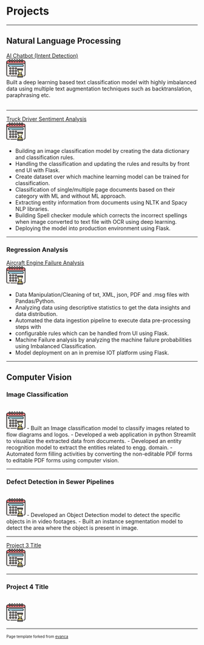 # Projects

---

## Natural Language Processing 

[AI Chatbot (Intent Detection)](/sample_page)
<br>
<img src="images/wait.png?raw=true" width="50" height="50"/>
<br>
Built a deep learning based text classification model with highly imbalanced data using multiple text augmentation techniques such as backtranslation, paraphrasing etc.
<br>
<a href="#"><img src="https://img.shields.io/badge/Python-white?logo=Python" alt=""></a>

---
[Truck Driver Sentiment Analysis](/pdf/sample_presentation.pdf)
<br>
<img src="images/wait.png?raw=true" width="50" height="50"/>
-	Building an image classification model by creating the data dictionary and classification rules.
-	Handling the classification and updating the rules and results by front end UI with Flask.
-	Create dataset over which machine learning model can be trained for classification.
-	Classification of single/multiple page documents based on their category with ML and without ML approach.
-	Extracting entity information from documents using NLTK and Spacy NLP libraries.
-	Building Spell checker module which corrects the incorrect spellings when image converted to text file with OCR using deep learning.
-	Deploying the model into production environment using Flask.


---

### Regression Analysis
[Aircraft Engine Failure Analysis](http://example.com/)
<br>
<img src="images/wait.png?raw=true" width="50" height="50"/>
-	Data Manipulation/Cleaning of txt, XML, json, PDF and .msg files with Pandas/Python.
-	Analyzing data using descriptive statistics to get the data insights and data distribution.
-	Automated the data ingestion pipeline to execute data pre-processing steps with
-	configurable rules which can be handled from UI using Flask.
-	Machine Failure analysis by analyzing the machine failure probabilities using Imbalanced Classification.
-	Model deployment on an in premise IOT platform using Flask.


---

## Computer Vision

### Image Classification
<br>
<img src="images/wait.png?raw=true" width="50" height="50"/>
-	Built an Image classification model to classify images related to flow diagrams and logos.
-	Developed a web application in python Streamlit to visualize the extracted data from documents.
-	Developed an entity recognition model to extract the entities related to engg. domain.
-	Automated form filling activities by converting the non-editable PDF forms to editable PDF forms using computer vision.


---
### Defect Detection in Sewer Pipelines
<br>
<img src="images/wait.png?raw=true" width="50" height="50"/>
- Developed an Object Detection model to detect the specific objects in in video footages.
-	Built an instance segmentation model to detect the area where the object is present in image.


---
[Project 3 Title](http://example.com/)
<br>
<img src="images/wait.png?raw=true" width="50" height="50"/>


---

### Project 4 Title
<br>
<img src="images/wait.png?raw=true" width="50" height="50"/>
<br>

---

<p style="font-size:10px">Page template forked from <a href="https://github.com/evanca/quick-portfolio">evanca</a></p>
<!-- Remove above link if you don't want to attibute -->
